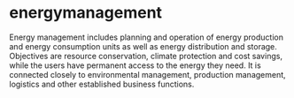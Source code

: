# energymanagement
Energy management includes planning and operation of energy production and energy consumption units as well as energy distribution and storage. Objectives are resource conservation, climate protection and cost savings, while the users have permanent access to the energy they need. It is connected closely to environmental management, production management, logistics and other established business functions.
